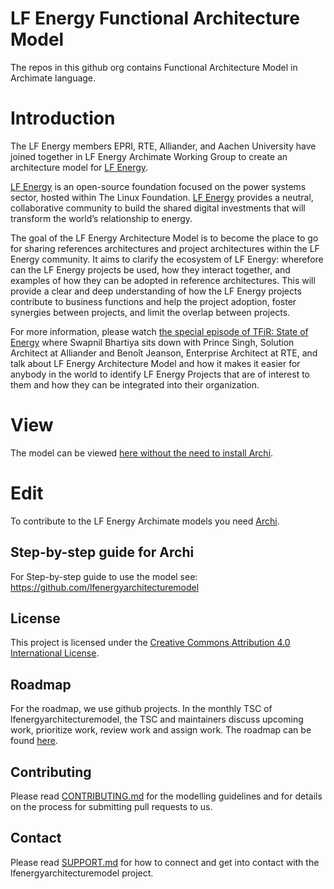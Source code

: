 <!--
SPDX-FileCopyrightText: 2017-2022 Contributors to the lfenergyarchitecturemodel project

SPDX-License-Identifier: CC-BY-4.0
-->

# LF Energy Functional Architecture Model

The repos in this github org contains Functional Architecture Model in Archimate language. 

# Introduction
The LF Energy members EPRI, RTE, Alliander, and Aachen University have joined together in LF Energy Archimate Working Group to create an architecture model for [LF Energy](https://www.lfenergy.org/).

[LF Energy](https://www.lfenergy.org/) is an open-source foundation focused on the power systems sector, hosted within The Linux Foundation. [LF Energy](https://www.lfenergy.org/) provides a neutral, collaborative community to build the shared digital investments that will transform the world’s relationship to energy.

The goal of the LF Energy Architecture Model is to become the place to go for sharing references architectures and project architectures within the LF Energy community. It aims to clarify the ecosystem of LF Energy: wherefore can the LF Energy projects be used, how they interact together, and examples of how they can be adopted in reference architectures. This will provide a clear and deep understanding of how the  LF Energy projects contribute to business functions and help the project adoption, foster synergies between projects, and limit the overlap between projects.

For more information, please watch [the special episode of TFiR: State of Energy](https://www.youtube.com/watch?v=3RO9GsljPUw) where Swapnil Bhartiya sits down with Prince Singh, Solution Architect at Alliander and Benoît Jeanson, Enterprise Architect at RTE, and talk about LF Energy Architecture Model and how it makes it easier for anybody in the world to identify LF Energy Projects that are of interest to them and how they can be integrated into their organization.

# View 
The model can be viewed [here without the need to install Archi](https://lfenergyarchitecturemodel.github.io/lfenergyfunctionalarchitecturemodel/).

# Edit  
To contribute to the LF Energy Archimate models you need [Archi](https://www.archimatetool.com/). 

## Step-by-step guide for Archi
For Step-by-step guide to use the model see: https://github.com/lfenergyarchitecturemodel

## License
This project is licensed under the [Creative Commons Attribution 4.0 International License](https://github.com/lfenergyarchitecturemodel/.github/blob/main/LISENSE).

## Roadmap  
For the roadmap, we use github projects. In the monthly TSC of lfenergyarchitecturemodel, the TSC and maintainers discuss upcoming work, prioritize work, review work and assign work. The roadmap can be found [here](https://github.com/orgs/lfenergyarchitecturemodel/projects/1/views/1).

## Contributing
Please read [CONTRIBUTING.md](https://github.com/lfenergyarchitecturemodel/.github/blob/main/CONTRIBUTING.md) for the modelling guidelines and for details on the process for submitting pull requests to us.

## Contact
Please read [SUPPORT.md](https://github.com/lfenergyarchitecturemodel/.github/blob/main/SUPPORT.md) for how to connect and get into contact with the lfenergyarchitecturemodel project.
